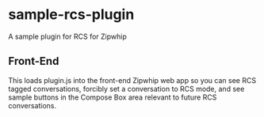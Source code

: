 # sample-rcs-plugin
A sample plugin for RCS for Zipwhip

## Front-End
This loads plugin.js into the front-end Zipwhip web app so you can see RCS tagged conversations, forcibly set a conversation to RCS mode, and see sample buttons in the Compose Box area relevant to future RCS conversations.

